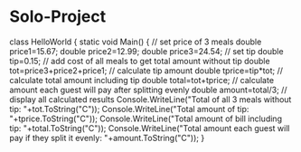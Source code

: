 # Solo-Project
class HelloWorld {
  static void Main() {
    // set price of 3 meals
    double price1=15.67;
    double price2=12.99;
    double price3=24.54;
    // set tip 
    double tip=0.15;
    // add cost of all meals to get total amount without tip 
    double tot=price3+price2+price1;
    // calculate tip amount
    double tprice=tip*tot;
    // calculate total amount including tip 
    double total=tot+tprice;
    // calculate amount each guest will pay after splitting evenly
    double amount=total/3;
    // display all calculated results
    Console.WriteLine("Total of all 3 meals without tip: "+tot.ToString("C"));
    Console.WriteLine("Total amount of tip: "+tprice.ToString("C"));
    Console.WriteLine("Total amount of bill including tip: "+total.ToString("C"));
    Console.WriteLine("Total amount each guest will pay if they split it evenly: "+amount.ToString("C"));
  }

